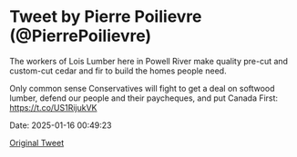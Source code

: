 # Tweet by Pierre Poilievre (@PierrePoilievre)

The workers of Lois Lumber here in Powell River make quality pre-cut and custom-cut cedar and fir to build the homes people need.

Only common sense Conservatives will fight to get a deal on softwood lumber, defend our people and their paycheques, and put Canada First: https://t.co/US1RijukVK

Date: 2025-01-16 00:49:23

[Original Tweet](https://x.com/PierrePoilievre/status/1879692389909979241)
